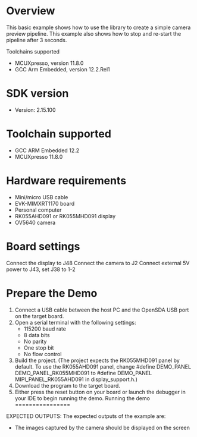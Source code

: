 Overview
========

This basic example shows how to use the library to create a
simple camera preview pipeline.
This example also shows how to stop and re-start the pipeline after 3 seconds.

Toolchains supported
- MCUXpresso, version 11.8.0
- GCC Arm Embedded, version 12.2.Rel1


SDK version
===========
- Version: 2.15.100

Toolchain supported
===================
- GCC ARM Embedded  12.2
- MCUXpresso  11.8.0

Hardware requirements
=====================
- Mini/micro USB cable
- EVK-MIMXRT1170 board
- Personal computer
- RK055AHD091 or RK055MHD091 display
- OV5640 camera

Board settings
==============
Connect the display to J48
Connect the camera to J2
Connect external 5V power to J43, set J38 to 1-2

Prepare the Demo
================
1. Connect a USB cable between the host PC and the OpenSDA USB port on the target board.
2. Open a serial terminal with the following settings:
   - 115200 baud rate
   - 8 data bits
   - No parity
   - One stop bit
   - No flow control
3. Build the project. (The project expects the RK055MHD091 panel by default. To use the RK055AHD091 panel,
    change #define DEMO_PANEL DEMO_PANEL_RK055MHD091 to #define DEMO_PANEL MIPI_PANEL_RK055AHD091
    in display_support.h.)
4. Download the program to the target board.
5. Either press the reset button on your board or launch the debugger in your IDE to begin running the demo.
Running the demo
================

EXPECTED OUTPUTS:
The expected outputs of the example are:
- The images captured by the camera should be displayed on the screen

